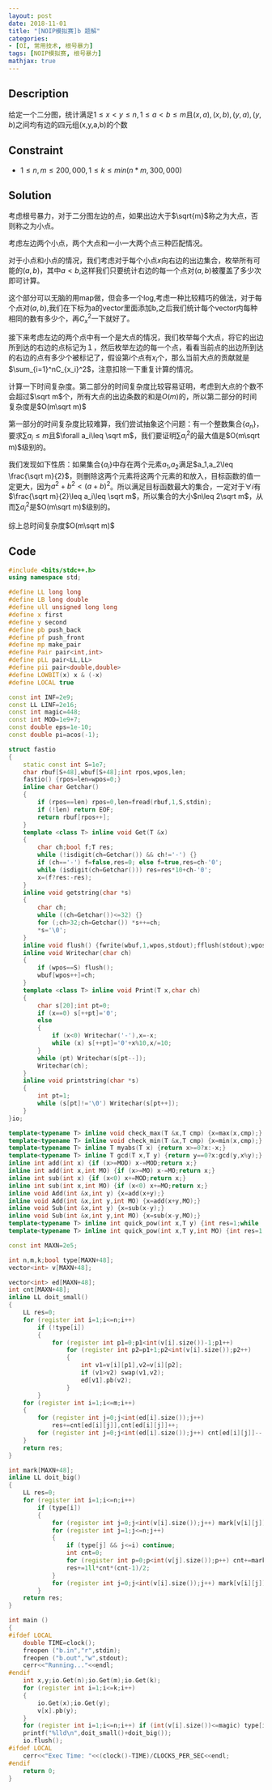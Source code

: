 ```yaml
---
layout: post
date: 2018-11-01
title: "[NOIP模拟赛]b 题解"
categories:
- [OI, 常用技术, 根号暴力]
tags: [NOIP模拟赛, 根号暴力]
mathjax: true
---
```


## Description

给定一个二分图，统计满足$1\leq x<y\leq n,1\leq a<b\leq m$且$(x,a),(x,b),(y,a),(y,b)$之间均有边的四元组(x,y,a,b)的个数

## Constraint
- $1\leq n,m \leq 200,000,1\leq k \leq min(n*m,300,000)$
  
<!-- more -->

## Solution

考虑根号暴力，对于二分图左边的点，如果出边大于$\sqrt{m}$称之为大点，否则称之为小点。

考虑左边两个小点，两个大点和一小一大两个点三种匹配情况。

对于小点和小点的情况，我们考虑对于每个小点$x$向右边的出边集合，枚举所有可能的$(a,b)$，其中$a<b$,这样我们只要统计右边的每一个点对$(a,b)$被覆盖了多少次即可计算。

这个部分可以无脑的用map做，但会多一个log,考虑一种比较精巧的做法，对于每个点对$(a,b)$,我们在下标为a的vector里面添加b,之后我们统计每个vector内每种相同的数有多少个，再$C_x^2$一下就好了。

接下来考虑左边的两个点中有一个是大点的情况，我们枚举每个大点，将它的出边所到达的右边的点标记为１，然后枚举左边的每一个点，看看当前点的出边所到达的右边的点有多少个被标记了，假设第$i$个点有$x_i$个，那么当前大点的贡献就是$\sum_{i=1}^nC_{x_i}^2$，注意扣除一下重复计算的情况。

计算一下时间复杂度。第二部分的时间复杂度比较容易证明，考虑到大点的个数不会超过$\sqrt m$个，所有大点的出边条数的和是$O(m)$的，所以第二部分的时间复杂度是$O(m\sqrt m)$

第一部分的时间复杂度比较难算，我们尝试抽象这个问题：有一个整数集合$\{a_n\}$，要求$\sum a_i\leq m$且$\forall a_i\leq \sqrt m$，我们要证明$\sum {a_i}^2$的最大值是$O(m\sqrt m)$级别的。

我们发现如下性质：如果集合$\{a_i\}$中存在两个元素$a_1$,$a_2$满足$a_1,a_2\leq \frac{\sqrt m}{2}$，则删除这两个元素将这两个元素的和放入，目标函数的值一定更大，因为$a^2+b^2<{(a+b)}^2$。所以满足目标函数最大的集合，一定对于$\forall i$有$\frac{\sqrt m}{2}\leq a_i\leq \sqrt m$，所以集合的大小$n\leq 2\sqrt m$，从而$\sum {a_i}^2$是$O(m\sqrt m)$级别的。

综上总时间复杂度$O(m\sqrt m)$

## Code
```cpp
#include <bits/stdc++.h>
using namespace std;

#define LL long long
#define LB long double
#define ull unsigned long long
#define x first
#define y second
#define pb push_back
#define pf push_front
#define mp make_pair
#define Pair pair<int,int>
#define pLL pair<LL,LL>
#define pii pair<double,double>
#define LOWBIT(x) x & (-x)
#define LOCAL true

const int INF=2e9;
const LL LINF=2e16;
const int magic=448;
const int MOD=1e9+7;
const double eps=1e-10;
const double pi=acos(-1);

struct fastio
{
    static const int S=1e7;
    char rbuf[S+48],wbuf[S+48];int rpos,wpos,len;
    fastio() {rpos=len=wpos=0;}
    inline char Getchar()
    {
        if (rpos==len) rpos=0,len=fread(rbuf,1,S,stdin);
        if (!len) return EOF;
        return rbuf[rpos++];
    }
    template <class T> inline void Get(T &x)
    {
        char ch;bool f;T res;
        while (!isdigit(ch=Getchar()) && ch!='-') {}
        if (ch=='-') f=false,res=0; else f=true,res=ch-'0';
        while (isdigit(ch=Getchar())) res=res*10+ch-'0';
        x=(f?res:-res);
    }
    inline void getstring(char *s)
    {
        char ch;
        while ((ch=Getchar())<=32) {}
        for (;ch>32;ch=Getchar()) *s++=ch;
        *s='\0';
    }
    inline void flush() {fwrite(wbuf,1,wpos,stdout);fflush(stdout);wpos=0;}
    inline void Writechar(char ch)
    {
        if (wpos==S) flush();
        wbuf[wpos++]=ch;
    }
    template <class T> inline void Print(T x,char ch)
    {
        char s[20];int pt=0;
        if (x==0) s[++pt]='0';
        else
        {
            if (x<0) Writechar('-'),x=-x;
            while (x) s[++pt]='0'+x%10,x/=10;
        }
        while (pt) Writechar(s[pt--]);
        Writechar(ch);
    }
    inline void printstring(char *s)
    {
        int pt=1;
        while (s[pt]!='\0') Writechar(s[pt++]);
    }
}io;

template<typename T> inline void check_max(T &x,T cmp) {x=max(x,cmp);}
template<typename T> inline void check_min(T &x,T cmp) {x=min(x,cmp);}
template<typename T> inline T myabs(T x) {return x>=0?x:-x;}
template<typename T> inline T gcd(T x,T y) {return y==0?x:gcd(y,x%y);}
inline int add(int x) {if (x>=MOD) x-=MOD;return x;}
inline int add(int x,int MO) {if (x>=MO) x-=MO;return x;}
inline int sub(int x) {if (x<0) x+=MOD;return x;}
inline int sub(int x,int MO) {if (x<0) x+=MO;return x;}
inline void Add(int &x,int y) {x=add(x+y);}
inline void Add(int &x,int y,int MO) {x=add(x+y,MO);}
inline void Sub(int &x,int y) {x=sub(x-y);}
inline void Sub(int &x,int y,int MO) {x=sub(x-y,MO);}
template<typename T> inline int quick_pow(int x,T y) {int res=1;while (y) {if (y&1) res=1ll*res*x%MOD;x=1ll*x*x%MOD;y>>=1;}return res;}
template<typename T> inline int quick_pow(int x,T y,int MO) {int res=1;while (y) {if (y&1) res=1ll*res*x%MO;x=1ll*x*x%MO;y>>=1;}return res;}

const int MAXN=2e5;

int n,m,k;bool type[MAXN+48];
vector<int> v[MAXN+48];

vector<int> ed[MAXN+48];
int cnt[MAXN+48];
inline LL doit_small()
{
    LL res=0;
    for (register int i=1;i<=n;i++)
        if (!type[i])
        {
            for (register int p1=0;p1<int(v[i].size())-1;p1++)
                for (register int p2=p1+1;p2<int(v[i].size());p2++)
                {
                    int v1=v[i][p1],v2=v[i][p2];
                    if (v1>v2) swap(v1,v2);
                    ed[v1].pb(v2);
                }
        }
    for (register int i=1;i<=m;i++)
    {
        for (register int j=0;j<int(ed[i].size());j++)
            res+=cnt[ed[i][j]],cnt[ed[i][j]]++;
        for (register int j=0;j<int(ed[i].size());j++) cnt[ed[i][j]]--;
    }
    return res;
}

int mark[MAXN+48];
inline LL doit_big()
{
    LL res=0;
    for (register int i=1;i<=n;i++)
        if (type[i])
        {
            for (register int j=0;j<int(v[i].size());j++) mark[v[i][j]]=1;
            for (register int j=1;j<=n;j++)
            {
                if (type[j] && j<=i) continue;
                int cnt=0;
                for (register int p=0;p<int(v[j].size());p++) cnt+=mark[v[j][p]];
                res+=1ll*cnt*(cnt-1)/2;
            }
            for (register int j=0;j<int(v[i].size());j++) mark[v[i][j]]=0;
        }
    return res;
}

int main ()
{
#ifdef LOCAL
    double TIME=clock();
    freopen ("b.in","r",stdin);
    freopen ("b.out","w",stdout);
    cerr<<"Running..."<<endl;
#endif
    int x,y;io.Get(n);io.Get(m);io.Get(k);
    for (register int i=1;i<=k;i++)
    {
        io.Get(x);io.Get(y);
        v[x].pb(y);
    }
    for (register int i=1;i<=n;i++) if (int(v[i].size())<=magic) type[i]=false; else type[i]=true;
    printf("%lld\n",doit_small()+doit_big());
    io.flush();
#ifdef LOCAL
    cerr<<"Exec Time: "<<(clock()-TIME)/CLOCKS_PER_SEC<<endl;
#endif
    return 0;
}
```